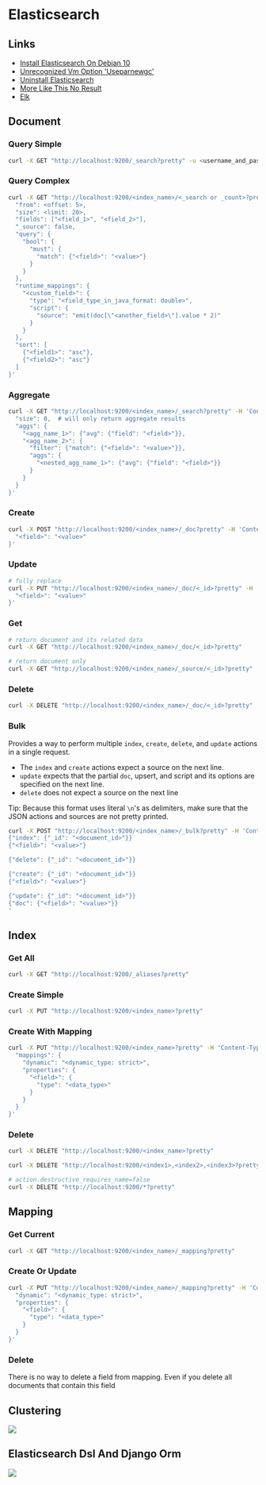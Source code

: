 # Elasticsearch

## Links

- [Install Elasticsearch On Debian 10](https://linuxize.com/post/how-to-install-elasticsearch-on-debian-10/)
- [Unrecognized Vm Option &#39;Useparnewgc&#39;](https://stackoverflow.com/questions/49623648/logstash-with-java10-get-error-unrecognized-vm-option-useparnewgc#answer-50307073)
- [Uninstall Elasticsearch](https://serverfault.com/questions/699977/ubuntu-uninstall-elasticsearch/749019#answer-749019)
- [More Like This No Result](https://stackoverflow.com/questions/40236844/elasticsearch-more-like-this-no-result#answer-40237868)
- [Elk](https://github.com/deviantony/docker-elk)

## Document

### Query Simple

```bash
curl -X GET "http://localhost:9200/_search?pretty" -u <username_and_password: elastic:pass123>
```

### Query Complex

```bash
curl -X GET "http://localhost:9200/<index_name>/<_search or _count>?pretty" -H 'Content-Type: application/json' -d '{
  "from": <offset: 5>,
  "size": <limit: 20>,
  "fields": ["<field_1>", "<field_2>"],
  "_source": false,
  "query": {
    "bool": {
      "must": {
        "match": {"<field>": "<value>"}
      }
    }
  },
  "runtime_mappings": {
    "<custom_field>": {
      "type": "<field_type_in_java_format: double>",
      "script": {
        "source": "emit(doc[\"<another_field>\"].value * 2)"
      }
    }
  },
  "sort": [
    {"<field1>": "asc"},
    {"<field2>": "asc"}      
  ]
}'
```

### Aggregate

```bash
curl -X GET "http://localhost:9200/<index_name>/_search?pretty" -H 'Content-Type: application/json' -d '{
  "size": 0,  # will only return aggregate results
  "aggs": {
    "<agg_name_1>": {"avg": {"field": "<field>"}},
    "<agg_name_2>": {
      "filter": {"match": {"<field>": "<value>"}},
      "aggs": {
        "<nested_agg_name_1>": {"avg": {"field": "<field>"}}
      }
    }
  }
}'
```

### Create

```bash
curl -X POST "http://localhost:9200/<index_name>/_doc?pretty" -H 'Content-Type: application/json' -d '{
  "<field>": "<value>"
}'
```

### Update

```bash
# fully replace
curl -X PUT "http://localhost:9200/<index_name>/_doc/<_id>?pretty" -H 'Content-Type: application/json' -d '{
  "<field>": "<value>"
}'
```

### Get

```bash
# return document and its related data
curl -X GET "http://localhost:9200/<index_name>/_doc/<_id>?pretty"
```

```bash
# return document only
curl -X GET "http://localhost:9200/<index_name>/_source/<_id>?pretty"
```

### Delete

```bash
curl -X DELETE "http://localhost:9200/<index_name>/_doc/<_id>?pretty"
```

### Bulk

Provides a way to perform multiple `index`, `create`, `delete`, and `update` actions in a single request.

- The `index` and `create` actions expect a source on the next line.
- `update` expects that the partial `doc`, upsert, and script and its options are specified on the next line.
- `delete` does not expect a source on the next line

Tip: Because this format uses literal `\n`'s as delimiters, make sure that the JSON actions and sources are not pretty printed.

```bash
curl -X POST "http://localhost:9200/<index_name>/_bulk?pretty" -H 'Content-Type: application/json' -d '
{"index": {"_id": "<document_id>"}}
{"<field>": "<value>"}

{"delete": {"_id": "<document_id>"}}

{"create": {"_id": "<document_id>"}}
{"<field>": "<value>"}

{"update": {"_id": "<document_id>"}}
{"doc": {"<field>": "<value>"}}
'
```

## Index

### Get All

```bash
curl -X GET "http://localhost:9200/_aliases?pretty"
```

### Create Simple

```bash
curl -X PUT "http://localhost:9200/<index_name>?pretty"
```

### Create With Mapping

```bash
curl -X PUT "http://localhost:9200/<index_name>?pretty" -H 'Content-Type: application/json' -d '{
  "mappings": {
    "dynamic": "<dynamic_type: strict>",
    "properties": {
      "<field>": {
        "type": "<data_type>"
      }
    }
  }
}'
```

### Delete

```bash
curl -X DELETE "http://localhost:9200/<index_name>?pretty"
```

```bash
curl -X DELETE "http://localhost:9200/<index1>,<index2>,<index3>?pretty"
```

```bash
# action.destructive_requires_name=false
curl -X DELETE "http://localhost:9200/*?pretty"
```

## Mapping

### Get Current

```bash
curl -X GET "http://localhost:9200/<index_name>/_mapping?pretty"
```

### Create Or Update

```bash
curl -X PUT "http://localhost:9200/<index_name>/_mapping?pretty" -H 'Content-Type: application/json' -d '{
  "dynamic": "<dynamic_type: strict>",
  "properties": {
    "<field>": {
      "type": "<data_type>"
    }
  }
}'
```

### Delete

There is no way to delete a field from mapping. Even if you delete all documents that contain this field

## Clustering

![](_static/images/elasticsearch/elasticsearch_cluster.jpg)

## Elasticsearch Dsl And Django Orm

![](_static/images/elasticsearch/django_orm_map_to_elasticsearch_dsl.jpg)